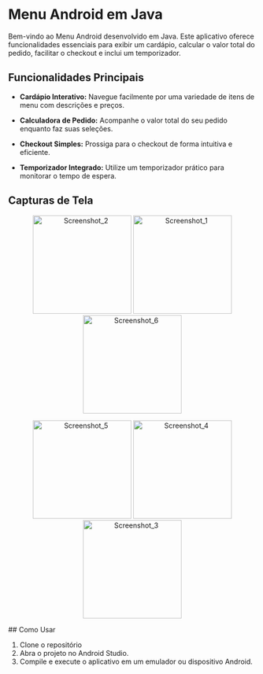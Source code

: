 # Menu Android em Java

Bem-vindo ao Menu Android desenvolvido em Java. Este aplicativo oferece funcionalidades essenciais para exibir um cardápio, calcular o valor total do pedido, facilitar o checkout e inclui um temporizador.

## Funcionalidades Principais

- **Cardápio Interativo:** Navegue facilmente por uma variedade de itens de menu com descrições e preços.

- **Calculadora de Pedido:** Acompanhe o valor total do seu pedido enquanto faz suas seleções.

- **Checkout Simples:** Prossiga para o checkout de forma intuitiva e eficiente.

- **Temporizador Integrado:** Utilize um temporizador prático para monitorar o tempo de espera.

## Capturas de Tela

<p align="center">
  <img src="https://github.com/viniciusmecosta/menu_android_java/assets/118303495/47a891e0-2e7f-4486-a1bb-ee4c6e5f17e4" width="200" alt="Screenshot_2">
  <img src="https://github.com/viniciusmecosta/menu_android_java/assets/118303495/dc647b8f-d72a-4634-87f7-a3ebc317ffe6" width="200" alt="Screenshot_1">
  <img src="https://github.com/viniciusmecosta/menu_android_java/assets/118303495/53898127-c11c-4701-a19e-36bf5d2f16e7" width="200" alt="Screenshot_6">
  
</p>

<p align="center">
  <img src="https://github.com/viniciusmecosta/menu_android_java/assets/118303495/be39238f-c193-44a2-a123-3f131f6513c0" width="200" alt="Screenshot_5">
  <img src="https://github.com/viniciusmecosta/menu_android_java/assets/118303495/fda2ec63-c5fe-4714-a4bb-147e7b944c85" width="200" alt="Screenshot_4">
  <img src="https://github.com/viniciusmecosta/menu_android_java/assets/118303495/456328ca-4a62-42ea-9dc7-30e01888a56c" width="200" alt="Screenshot_3">
</p>
## Como Usar

1. Clone o repositório
2. Abra o projeto no Android Studio.
3. Compile e execute o aplicativo em um emulador ou dispositivo Android.
